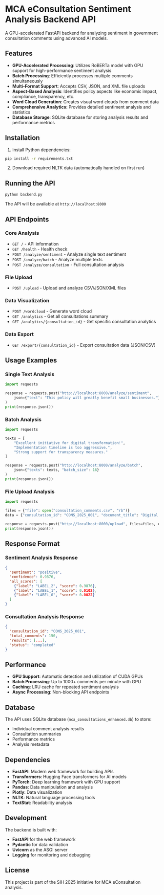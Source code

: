 # MCA eConsultation Sentiment Analysis Backend API

A GPU-accelerated FastAPI backend for analyzing sentiment in government consultation comments using advanced AI models.

## Features

- **GPU-Accelerated Processing**: Utilizes RoBERTa model with GPU support for high-performance sentiment analysis
- **Batch Processing**: Efficiently processes multiple comments simultaneously
- **Multi-Format Support**: Accepts CSV, JSON, and XML file uploads
- **Aspect-Based Analysis**: Identifies policy aspects like economic impact, compliance, transparency, etc.
- **Word Cloud Generation**: Creates visual word clouds from comment data
- **Comprehensive Analytics**: Provides detailed sentiment analysis and statistics
- **Database Storage**: SQLite database for storing analysis results and performance metrics

## Installation

1. Install Python dependencies:
```bash
pip install -r requirements.txt
```

2. Download required NLTK data (automatically handled on first run)

## Running the API

```bash
python backend.py
```

The API will be available at `http://localhost:8000`

## API Endpoints

### Core Analysis

- `GET /` - API information
- `GET /health` - Health check
- `POST /analyze/sentiment` - Analyze single text sentiment
- `POST /analyze/batch` - Analyze multiple texts
- `POST /analyze/consultation` - Full consultation analysis

### File Upload

- `POST /upload` - Upload and analyze CSV/JSON/XML files

### Data Visualization

- `POST /wordcloud` - Generate word cloud
- `GET /analytics` - Get all consultations summary
- `GET /analytics/{consultation_id}` - Get specific consultation analytics

### Data Export

- `GET /export/{consultation_id}` - Export consultation data (JSON/CSV)

## Usage Examples

### Single Text Analysis

```python
import requests

response = requests.post("http://localhost:8000/analyze/sentiment",
    json={"text": "This policy will greatly benefit small businesses."}
)
print(response.json())
```

### Batch Analysis

```python
import requests

texts = [
    "Excellent initiative for digital transformation!",
    "Implementation timeline is too aggressive.",
    "Strong support for transparency measures."
]

response = requests.post("http://localhost:8000/analyze/batch",
    json={"texts": texts, "batch_size": 16}
)
print(response.json())
```

### File Upload Analysis

```python
import requests

files = {"file": open("consultation_comments.csv", "rb")}
data = {"consultation_id": "CONS_2025_001", "document_title": "Digital Governance Framework"}

response = requests.post("http://localhost:8000/upload", files=files, data=data)
print(response.json())
```

## Response Format

### Sentiment Analysis Response
```json
{
  "sentiment": "positive",
  "confidence": 0.9876,
  "all_scores": [
    {"label": "LABEL_2", "score": 0.9876},
    {"label": "LABEL_1", "score": 0.0102},
    {"label": "LABEL_0", "score": 0.0022}
  ]
}
```

### Consultation Analysis Response
```json
{
  "consultation_id": "CONS_2025_001",
  "total_comments": 150,
  "results": [...],
  "status": "completed"
}
```

## Performance

- **GPU Support**: Automatic detection and utilization of CUDA GPUs
- **Batch Processing**: Up to 1000+ comments per minute with GPU
- **Caching**: LRU cache for repeated sentiment analysis
- **Async Processing**: Non-blocking API endpoints

## Database

The API uses SQLite database (`mca_consultations_enhanced.db`) to store:
- Individual comment analysis results
- Consultation summaries
- Performance metrics
- Analysis metadata

## Dependencies

- **FastAPI**: Modern web framework for building APIs
- **Transformers**: Hugging Face transformers for AI models
- **PyTorch**: Deep learning framework with GPU support
- **Pandas**: Data manipulation and analysis
- **Plotly**: Data visualization
- **NLTK**: Natural language processing tools
- **TextStat**: Readability analysis

## Development

The backend is built with:
- **FastAPI** for the web framework
- **Pydantic** for data validation
- **Uvicorn** as the ASGI server
- **Logging** for monitoring and debugging

## License

This project is part of the SIH 2025 initiative for MCA eConsultation analysis.